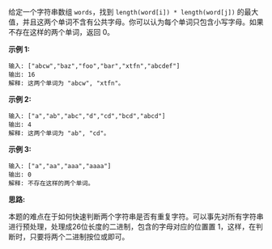 给定一个字符串数组 `words`，找到 `length(word[i]) * length(word[j])` 的最大值，并且这两个单词不含有公共字母。你可以认为每个单词只包含小写字母。如果不存在这样的两个单词，返回 0。

**示例 1:**

```
输入: ["abcw","baz","foo","bar","xtfn","abcdef"]
输出: 16
解释: 这两个单词为 "abcw", "xtfn"。
```

**示例 2:**

```
输入: ["a","ab","abc","d","cd","bcd","abcd"]
输出: 4
解释: 这两个单词为 "ab", "cd"。
```

**示例 3:**

```
输入: ["a","aa","aaa","aaaa"]
输出: 0
解释: 不存在这样的两个单词。
```

**思路:**

本题的难点在于如何快速判断两个字符串是否有重复字符。可以事先对所有字符串进行预处理，处理成26位长度的二进制，包含的字母对应的位置置 1，这样，在判断时，只要将两个二进制按位或即可。
